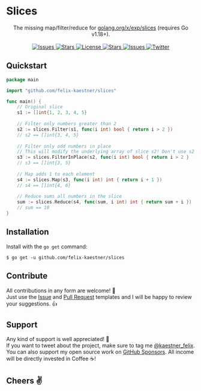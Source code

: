 # Slices

<p align="center">
    <span>The missing map/filter/reduce for <a href="https://pkg.go.dev/golang.org/x/exp/slices">golang.org/x/exp/slices</a> (requires Go v1.18+).</span>
    <br><br>
    <a href="https://github.com/felix-kaestner/slices/issues">
        <img alt="Issues" src="https://img.shields.io/github/issues/felix-kaestner/slices?color=29b6f6&style=flat-square">
    </a>
    <a href="https://github.com/felix-kaestner/slices/stargazers">
        <img alt="Stars" src="https://img.shields.io/github/stars/felix-kaestner/slices?color=29b6f6&style=flat-square">
    </a>
    <a href="https://github.com/felix-kaestner/slices/blob/main/LICENSE">
        <img alt="License" src="https://img.shields.io/github/license/felix-kaestner/slices?color=29b6f6&style=flat-square">
    </a>
    <a href="https://pkg.go.dev/github.com/felix-kaestner/slices">
        <img alt="Stars" src="https://img.shields.io/badge/go-documentation-blue?color=29b6f6&style=flat-square">
    </a>
    <a href="https://goreportcard.com/report/github.com/felix-kaestner/slices">
        <img alt="Issues" src="https://goreportcard.com/badge/github.com/felix-kaestner/slices?style=flat-square">
    </a>
    <!-- <a href="https://codecov.io/gh/felix-kaestner/slices">
        <img src="https://img.shields.io/codecov/c/github/felix-kaestner/slices?style=flat-square&token=KK7ZG7A90X"/>
    </a> -->
    <a href="https://twitter.com/kaestner_felix">
        <img alt="Twitter" src="https://img.shields.io/badge/twitter-@kaestner_felix-29b6f6?style=flat-square">
    </a>
</p>

## Quickstart

```go
package main

import "github.com/felix-kaestner/slices"

func main() {
    // Original slice
    s1 := []int{1, 2, 3, 4, 5}
    	
    // Filter only numbers greater than 2
    s2 := slices.Filter(s1, func(i int) bool { return i > 2 }) 
    // s2 == []int{3, 4, 5}
    
    // Filter only odd numbers in place
    // This will modify the underlying array of slice s2! Don't use s2 afterwards.
    s3 := slices.FilterInPlace(s2, func(i int) bool { return i > 2 }
    // s3 == []int{3, 5}
    
    // Map adds 1 to each element
    s4 := slices.Map(s3, func(i int) int { return i + 1 })
    // s4 == []int{4, 6}
    
    // Reduce sums all numbers in the slice
    sum := slices.Reduce(s4, func(sum, i int) int { return sum + i })
    // sum == 10
}
```

##  Installation

Install with the `go get` command:

```
$ go get -u github.com/felix-kaestner/slices
```

## Contribute

All contributions in any form are welcome! 🙌  
Just use the [Issue](.github/ISSUE_TEMPLATE) and [Pull Request](.github/PULL_REQUEST_TEMPLATE) templates and 
I will be happy to review your suggestions. 👍

## Support

Any kind of support is well appreciated! 👏  
If you want to tweet about the project, make sure to tag me [@kaestner_felix](https://twitter.com/kaestner_felix). You can also support my open source work on [GitHub Sponsors](https://github.com/sponsors/felix-kaestner). All income will be directly invested in Coffee ☕!

## Cheers ✌
